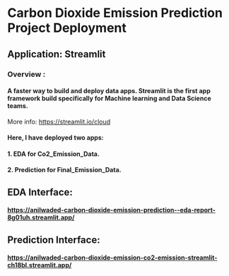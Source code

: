 # Carbon Dioxide Emission Prediction Project Deployment
## Application: Streamlit
### Overview :
#### A faster way to build and deploy data apps. Streamlit is the first app framework build specifically for Machine learning and Data Science teams.
More info: https://streamlit.io/cloud

#### Here, I have deployed two apps:

####   1. EDA for Co2_Emission_Data.
####   2. Prediction for Final_Emission_Data.

## EDA Interface:

#### https://anilwaded-carbon-dioxide-emission-prediction--eda-report-8g01uh.streamlit.app/

## Prediction Interface:

#### https://anilwaded-carbon-dioxide-emission-co2-emission-streamlit-ch18bl.streamlit.app/


